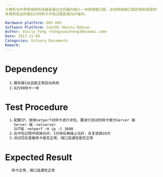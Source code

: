 ```yaml
---
计算机与外界局域网的连接是通过主机箱内插入一块网络接口板，这块网络接口板的简称就是网卡，我们主要验证的是PCIe 82599网卡在我们服务器上的性能。
本用例验证的是82599网卡冲包过程拔插光纤操作。

Hardware platform: D03 D05  
Software Platform: CentOS Ubuntu Debian 
Author: Vasily Fang <fangyuanzheng3@huawei.com>  
Date: 2017-11-09
Categories: Estuary Documents  
Remark:
---
```


# Dependency
```
  1.服务器1台且能正常启动系统
  2.82599网卡一块
```

# Test Procedure
```bash
  1.配置IP，使用netperf对网卡进行冲包，要进行测试的网卡做为Server 端
    Server 端：netserver
    SUT端：netperf –H ip –l 3600
  2.在冲包过程中拔掉光纤，1分钟后再插上光纤，反复拔插10次
  3.测试完后查看网卡是否正常，端口连通性是否正常
```

# Expected Result
```bash
   网卡正常，端口连通性正常
```
